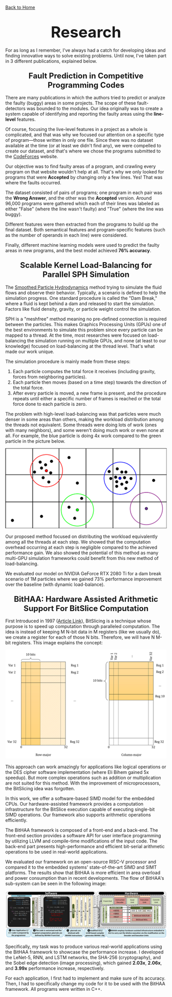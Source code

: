 [Back to Home](../)

# <font size="10"><center>Research</center></font>

For as long as I remember, I've always had a catch for developing ideas and finding innovative ways to solve existing problems. Until now, I've taken part in 3 different publications, explained below.

### <font size="5"><center>Fault Prediction in Competitive Programming Codes</center></font>

There are many publications in which the authors tried to predict or analyze the faulty (buggy) areas in some projects. The scope of these fault-detectors was bounded to the modules. Our idea originally was to create a system capable of identifying and reporting the faulty areas using the **line-level** features.

Of course, focusing the live-level features in a project as a whole is complicated, and that was why we focused our attention on a specific type of program—those written in only one file. Since there was no dataset available at the time (or at least we didn't find any), we were compelled to create our dataset, and that's where we chose the programs submitted to the [CodeForces](http://codeforces.com) website.

Our objective was to find faulty areas of a program, and crawling every program on that website wouldn't help at all. That's why we only looked for programs that were **Accepted** by changing only a few lines. Yes! That was where the faults occurred.

The dataset consisted of pairs of programs; one program in each pair was the **Wrong Answer**, and the other was the **Accepted** version. Around 96,000 programs were gathered which each of their lines was labeled as either "False" (where the line wasn't faulty) and "True" (where the line was buggy).

Different features were then extracted from the programs to build up the final dataset. Both semantical features and program-specific features (such as the number of operands in each line) were considered.

Finally, different machine learning models were used to predict the faulty areas in new programs, and the best model achieved **76% accuracy**.

### <font size="5"><center>Scalable Kernel Load-Balancing for Parallel SPH Simulation</center></font>

The [Smoothed Particle Hydrodynamics](https://en.wikipedia.org/wiki/Smoothed-particle_hydrodynamics) method trying to simulate the fluid flows and observe their behavior. Typically, a scenario is defined to help the simulation progress. One standard procedure is called the "Dam Break," where a fluid is kept behind a dam and released to start the simulation. Factors like fluid density, gravity, or particle weight control the simulation.

SPH is a "meshfree" method meaning no pre-defined connection is required between the particles. This makes Graphics Processing Units (GPUs) one of the best environments to simulate this problem since every particle can be mapped to a thread. At the time, most researches were focused on load-balancing the simulation running on multiple GPUs, and none (at least to our knowledge) focused on load-balancing at the thread level. That's what made our work unique.

The simulation procedure is mainly made from these steps:
1. Each particle computes the total force it receives (including gravity, forces from neighboring particles).
2. Each particle then moves (based on a time step) towards the direction of the total force.
3. After every particle is moved, a new frame is present, and the procedure repeats until either a specific number of frames is reached or the total force done to each particle is zero.

The problem with high-level load-balancing was that particles were much denser in some areas than others, making the workload distribution among the threads not equivalent. Some threads were doing lots of work (ones with many neighbors), and some weren't doing much work or even none at all. For example, the blue particle is doing 4x work compared to the green particle in the picture below.

![Particles](./particles.png)

Our proposed method focused on distributing the workload equivalently among all the threads at each step. We showed that the computation overhead occurring at each step is negligible compared to the achieved performance gain. We also showed the potential of this method as many multi-GPU simulation frameworks could benefit from this new method of load-balancing.

We evaluated our model on NVIDIA GeForce RTX 2080 Ti for a dam break scenario of 1M particles where we gained 73% performance improvement over the baseline (with dynamic load-balance).

### <font size="5"><center>BitHAA: Hardware Assisted Arithmetic Support For BitSlice Computation</center></font>

First Introduced in 1997 ([Article Link](https://www.cs.technion.ac.il/users/wwwb/cgi-bin/tr-get.cgi/1997/CS/CS0891.pdf)), BitSlicing is a technique whose purpose is to speed up computation through paralleled computation. The idea is instead of keeping M N-bit data in M registers (like we usually do), we create a register for each of those N bits. Therefore, we will have N M-bit registers. This image explains the concept:

![Bitslice](./bitslice.png)

This approach can work amazingly for applications like logical operations or the DES cipher software implementation (where Eli Bihem gained 5x speedup). But more complex operations such as addition or multiplication are not suited for this method. With the improvement of microprocessors, the BitSlicing idea was forgotten.

In this work, we offer a software-based SIMD model for the embedded CPUs. Our hardware-assisted framework provides a computation infrastructure for the BitSlice execution capable of executing single-bit SIMD operations. Our framework also supports arithmetic operations efficiently.

The BitHAA framework is composed of a front-end and a back-end. The front-end section provides a software API for user interface programming by utilizing LLVM and compile-time modifications of the input code. The back-end part presents high-performance and efficient bit-serial arithmetic operations to be used in real-world applications. 

We evaluated our framework on an open-source RISC-V processor and compared it to the embedded systems' state-of-the-art SIMD and SIMT platforms. The results show that BitHAA is more efficient in area overload and power consumption than in recent developments. The flow of BitHAA's sub-system can be seen in the following image:

![BitHAA](./bithaa.png)

Specifically, my task was to produce various real-world applications using the BitHAA framework to showcase the performance increase. I developed the LeNet-5, RNN, and LSTM networks, the SHA-256 (cryptography), and the Sobel edge detection (image processing), which gained **2.03x**, **2.06x**, and **3.99x** performance increase, respectively.

For each application, I first had to implement and make sure of its accuracy. Then, I had to specifically change my code for it to be used with the BitHAA framework. All programs were written in C++.
